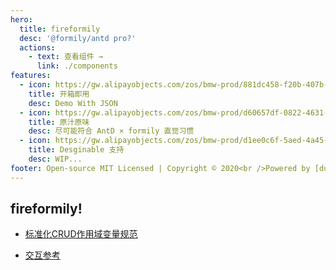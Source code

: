 ```yaml
---
hero:
  title: fireformily
  desc: '@formily/antd pro?'
  actions:
    - text: 查看组件 →
      link: ./components
features:
  - icon: https://gw.alipayobjects.com/zos/bmw-prod/881dc458-f20b-407b-947a-95104b5ec82b/k79dm8ih_w144_h144.png
    title: 开箱即用
    desc: Demo With JSON
  - icon: https://gw.alipayobjects.com/zos/bmw-prod/d60657df-0822-4631-9d7c-e7a869c2f21c/k79dmz3q_w126_h126.png
    title: 原汁原味
    desc: 尽可能符合 AntD × formily 直觉习惯
  - icon: https://gw.alipayobjects.com/zos/bmw-prod/d1ee0c6f-5aed-4a45-a507-339a4bfe076c/k7bjsocq_w144_h144.png
    title: Desginable 支持
    desc: WIP...
footer: Open-source MIT Licensed | Copyright © 2020<br />Powered by [dumi](https://d.umijs.org)
---
```


## fireformily!

- [标准化CRUD作用域变量规范](https://github.com/alibaba/formily/discussions/3207)

- [交互参考](https://procomponents.ant.design/components/table?current=1&pageSize=5)
